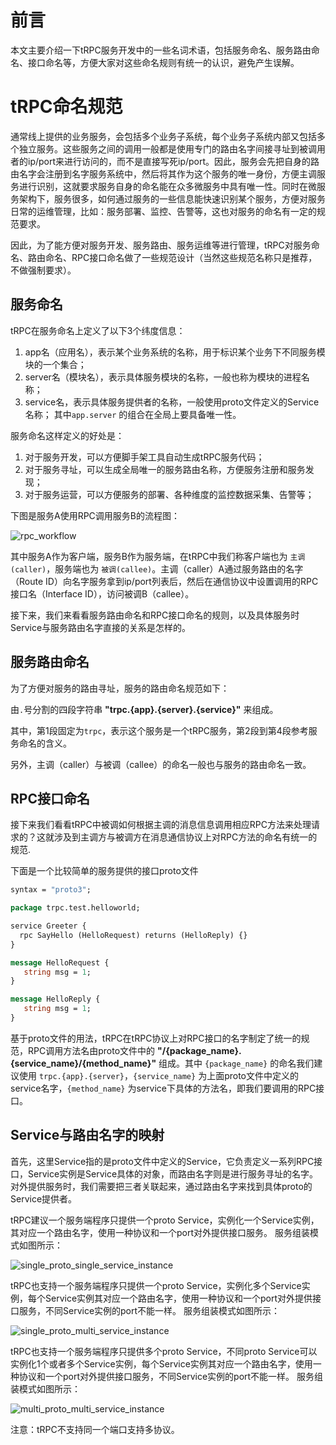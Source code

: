 # 前言

本文主要介绍一下tRPC服务开发中的一些名词术语，包括服务命名、服务路由命名、接口命名等，方便大家对这些命名规则有统一的认识，避免产生误解。

# tRPC命名规范

通常线上提供的业务服务，会包括多个业务子系统，每个业务子系统内部又包括多个独立服务。这些服务之间的调用一般都是使用专门的路由名字间接寻址到被调用者的ip/port来进行访问的，而不是直接写死ip/port。因此，服务会先把自身的路由名字会注册到名字服务系统中，然后将其作为这个服务的唯一身份，方便主调服务进行识别，这就要求服务自身的命名能在众多微服务中具有唯一性。同时在微服务架构下，服务很多，如何通过服务的一些信息能快速识别某个服务，方便对服务日常的运维管理，比如：服务部署、监控、告警等，这也对服务的命名有一定的规范要求。

因此，为了能方便对服务开发、服务路由、服务运维等进行管理，tRPC对服务命名、路由命名、RPC接口命名做了一些规范设计（当然这些规范名称只是推荐，不做强制要求）。

## 服务命名

tRPC在服务命名上定义了以下3个纬度信息：
1. app名（应用名），表示某个业务系统的名称，用于标识某个业务下不同服务模块的一个集合；
2. server名（模块名），表示具体服务模块的名称，一般也称为模块的进程名称；
3. service名，表示具体服务提供者的名称，一般使用proto文件定义的Service名称；
其中`app.server` 的组合在全局上要具备唯一性。

服务命名这样定义的好处是：
1. 对于服务开发，可以方便脚手架工具自动生成tRPC服务代码；
2. 对于服务寻址，可以生成全局唯一的服务路由名称，方便服务注册和服务发现；
3. 对于服务运营，可以方便服务的部署、各种维度的监控数据采集、告警等；

下图是服务A使用RPC调用服务B的流程图：

![rpc_workflow](/docs/images/rpc_workflow.png)

其中服务A作为客户端，服务B作为服务端，在tRPC中我们称客户端也为 `主调(caller)`，服务端也为 `被调(callee)`。主调（caller）A通过服务路由的名字（Route ID）向名字服务拿到ip/port列表后，然后在通信协议中设置调用的RPC接口名（Interface ID），访问被调B（callee）。

接下来，我们来看看服务路由命名和RPC接口命名的规则，以及具体服务时Service与服务路由名字直接的关系是怎样的。

## 服务路由命名

为了方便对服务的路由寻址，服务的路由命名规范如下：

由`.`号分割的四段字符串 **"trpc.{app}.{server}.{service}"** 来组成。

其中，第1段固定为`trpc`，表示这个服务是一个tRPC服务，第2段到第4段参考服务命名的含义。

另外，主调（caller）与被调（callee）的命名一般也与服务的路由命名一致。

## RPC接口命名

接下来我们看看tRPC中被调如何根据主调的消息信息调用相应RPC方法来处理请求的？这就涉及到主调方与被调方在消息通信协议上对RPC方法的命名有统一的规范.

下面是一个比较简单的服务提供的接口proto文件

```protobuf
syntax = "proto3";

package trpc.test.helloworld;

service Greeter {
  rpc SayHello (HelloRequest) returns (HelloReply) {}
}

message HelloRequest {
   string msg = 1;
}

message HelloReply {
   string msg = 1;
}

```

基于proto文件的用法，tRPC在tRPC协议上对RPC接口的名字制定了统一的规范，RPC调用方法名由proto文件中的 **"/{package_name}.{service_name}/{method_name}"** 组成。其中 `{package_name}` 的命名我们建议使用 `trpc.{app}.{server}`，`{service_name}` 为上面proto文件中定义的service名字，`{method_name}` 为service下具体的方法名，即我们要调用的RPC接口。

## Service与路由名字的映射

首先，这里Service指的是proto文件中定义的Service，它负责定义一系列RPC接口，Service实例是Service具体的对象，而路由名字则是进行服务寻址的名字。对外提供服务时，我们需要把三者关联起来，通过路由名字来找到具体proto的Service提供者。

tRPC建议一个服务端程序只提供一个proto Service，实例化一个Service实例，其对应一个路由名字，使用一种协议和一个port对外提供接口服务。 服务组装模式如图所示：

![single_proto_single_service_instance](/docs/images/single_proto_single_service_instance.png)

tRPC也支持一个服务端程序只提供一个proto Service，实例化多个Service实例，每个Service实例其对应一个路由名字，使用一种协议和一个port对外提供接口服务，不同Service实例的port不能一样。 服务组装模式如图所示：

![single_proto_multi_service_instance](/docs/images/single_proto_multi_service_instance.png)

tRPC也支持一个服务端程序只提供多个proto Service，不同proto Service可以实例化1个或者多个Service实例，每个Service实例其对应一个路由名字，使用一种协议和一个port对外提供接口服务，不同Service实例的port不能一样。 服务组装模式如图所示：

![multi_proto_multi_service_instance](/docs/images/multi_proto_multi_service_instance.png)

注意：tRPC不支持同一个端口支持多协议。
